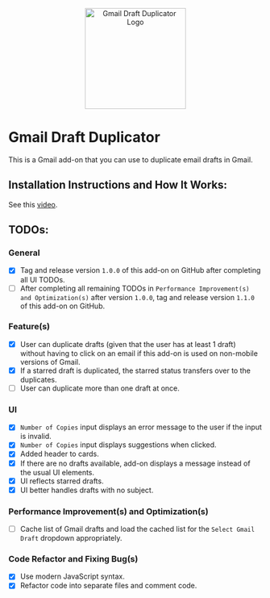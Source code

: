 <p align="center">
  <img src="https://raw.githubusercontent.com/jnbli/Gmail-Draft-Duplicator/master/Logo.png" alt="Gmail Draft Duplicator Logo" width="200" height="200">
</p>

# Gmail Draft Duplicator
This is a Gmail add-on that you can use to duplicate email drafts in Gmail.

## Installation Instructions and How It Works:
See this [video](https://www.youtube.com/watch?v=o3JVWLKUrYs).

## TODOs:
### General
- [X] Tag and release version `1.0.0` of this add-on on GitHub after completing all UI TODOs. 
- [ ] After completing all remaining TODOs in `Performance Improvement(s) and Optimization(s)` after version `1.0.0`, tag and release version `1.1.0` of this add-on on GitHub.

### Feature(s)
- [X] User can duplicate drafts (given that the user has at least 1 draft) without having to click on an email if this add-on is used on non-mobile versions of Gmail.
- [X] If a starred draft is duplicated, the starred status transfers over to the duplicates.
- [ ] User can duplicate more than one draft at once.

### UI
- [X] `Number of Copies` input displays an error message to the user if the input is invalid.
- [X] `Number of Copies` input displays suggestions when clicked.
- [X] Added header to cards.
- [X] If there are no drafts available, add-on displays a message instead of the usual UI elements.
- [X] UI reflects starred drafts.
- [X] UI better handles drafts with no subject.

### Performance Improvement(s) and Optimization(s)
- [ ] Cache list of Gmail drafts and load the cached list for the `Select Gmail Draft` dropdown appropriately.

### Code Refactor and Fixing Bug(s)
- [X] Use modern JavaScript syntax.
- [X] Refactor code into separate files and comment code.